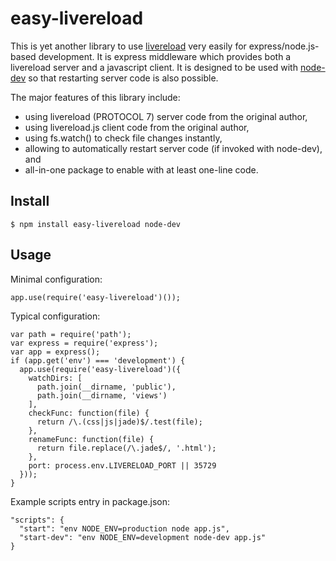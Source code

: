 easy-livereload
===============

This is yet another library to use [livereload](http://livereload.com/)
very easily for express/node.js-based development.
It is express middleware which provides both
a livereload server and a javascript client.
It is designed to be used with [node-dev](https://www.npmjs.com/package/node-dev)
so that restarting server code is also possible.

The major features of this library include:

- using livereload (PROTOCOL 7) server code from the original author,
- using livereload.js client code from the original author,
- using fs.watch() to check file changes instantly,
- allowing to automatically restart server code (if invoked with node-dev), and
- all-in-one package to enable with at least one-line code.

Install
-------

    $ npm install easy-livereload node-dev

Usage
-----

Minimal configuration:

    app.use(require('easy-livereload')());

Typical configuration:

    var path = require('path');
    var express = require('express');
    var app = express();
    if (app.get('env') === 'development') {
      app.use(require('easy-livereload')({
        watchDirs: [
          path.join(__dirname, 'public'),
          path.join(__dirname, 'views')
        ],
        checkFunc: function(file) {
          return /\.(css|js|jade)$/.test(file);
        },
        renameFunc: function(file) {
          return file.replace(/\.jade$/, '.html');
        },
        port: process.env.LIVERELOAD_PORT || 35729
      }));
    }

Example scripts entry in package.json:

    "scripts": {
      "start": "env NODE_ENV=production node app.js",
      "start-dev": "env NODE_ENV=development node-dev app.js"
    }

